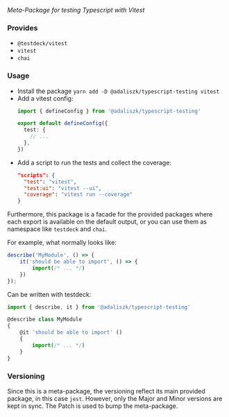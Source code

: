 _Meta-Package for testing Typescript with Vitest_

### Provides

- `@testdeck/vitest`
- `vitest`
- `chai`

### Usage

- Install the package `yarn add -D @adaliszk/typescript-testing vitest`
- Add a vitest config:
  ```typescript
  import { defineConfig } from '@adaliszk/typescript-testing'

  export default defineConfig({
    test: {
      // ...
    },
  })
  ```
- Add a script to run the tests and collect the coverage:
  ```json
  "scripts": {
    "test": "vitest",
    "test:ui": "vitest --ui",
    "coverage": "vitest run --coverage"
  }
  ```

Furthermore, this package is a facade for the provided packages where each export is available on the default output, or
you can use them as namespace like `testdeck` and `chai`.

For example, what normally looks like:
```typescript
describe('MyModule', () => {
    it('should be able to import', () => {
        import(/* ... */)
    })
});
```

Can be written with testdeck:
```typescript
import { describe, it } from '@adaliszk/typescript-testing'

@describe class MyModule
{
    @it 'should be able to import' ()
    {
        import(/* ... */)
    }
}
```

### Versioning

Since this is a meta-package, the versioning reflect its main provided package, in this case `jest`. However, only the
Major and Minor versions are kept in sync. The Patch is used to bump the meta-package.
